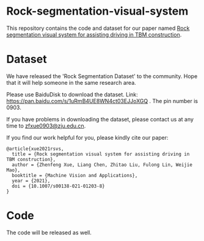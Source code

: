 # Rock-segmentation-visual-system
This repository contains the code and dataset for our paper named [Rock segmentation visual system for assisting driving in TBM construction](https://link.springer.com/article/10.1007/s00138-021-01203-8).

# Dataset
We have released the 'Rock Segmentation Dataset' to the community. Hope that it will help someone in the same research area.

Please use BaiduDisk to download the dataset. Link: https://pan.baidu.com/s/1uRmB4UE8WN4ct03EJJoXGQ . The pin number is 0903.

If you have problems in downloading the dataset, please contact us at any time to zfxue0903@zju.edu.cn.

If you find our work helpful for you, please kindly cite our paper:

```
@article{xue2021rsvs,
  title = {Rock segmentation visual system for assisting driving in TBM construction},
  author = {Zhenfeng Xue, Liang Chen, Zhitao Liu, Fulong Lin, Weijie Mao},
  booktitle = {Machine Vision and Applications},
  year = {2021},
  doi = {10.1007/s00138-021-01203-8}
}
```


# Code
The code will be released as well.
